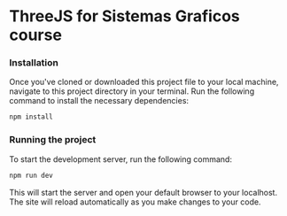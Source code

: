 
# ThreeJS for Sistemas Graficos course

### Installation
Once you've cloned or downloaded this project file to your local machine, navigate to this project directory in your terminal.
Run the following command to install the necessary dependencies:

``` bash
npm install
```
### Running the project
To start the development server, run the following command:
``` bash
npm run dev
```
This will start the server and open your default browser to your localhost. The site will reload automatically as you make changes to your code.